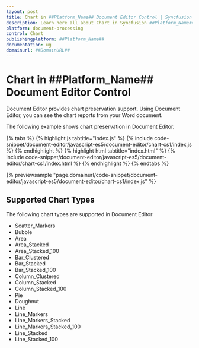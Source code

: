 ```yaml
---
layout: post
title: Chart in ##Platform_Name## Document Editor Control | Syncfusion
description: Learn here all about Chart in Syncfusion ##Platform_Name## Document editor control of Syncfusion Essential JS 2 and more.
platform: document-processing
control: Chart 
publishingplatform: ##Platform_Name##
documentation: ug
domainurl: ##DomainURL##
---
```


# Chart in ##Platform_Name## Document Editor Control

Document Editor provides chart preservation support. Using Document Editor, you can see the chart reports from your Word document.

The following example shows chart preservation in Document Editor.

{% tabs %}
{% highlight js tabtitle="index.js" %}
{% include code-snippet/document-editor/javascript-es5/document-editor/chart-cs1/index.js %}
{% endhighlight %}
{% highlight html tabtitle="index.html" %}
{% include code-snippet/document-editor/javascript-es5/document-editor/chart-cs1/index.html %}
{% endhighlight %}
{% endtabs %}

{% previewsample "page.domainurl/code-snippet/document-editor/javascript-es5/document-editor/chart-cs1/index.js" %}

## Supported Chart Types

The following chart types are supported in Document Editor
* Scatter_Markers
* Bubble
* Area
* Area_Stacked
* Area_Stacked_100
* Bar_Clustered
* Bar_Stacked
* Bar_Stacked_100
* Column_Clustered
* Column_Stacked
* Column_Stacked_100
* Pie
* Doughnut
* Line
* Line_Markers
* Line_Markers_Stacked
* Line_Markers_Stacked_100
* Line_Stacked
* Line_Stacked_100
